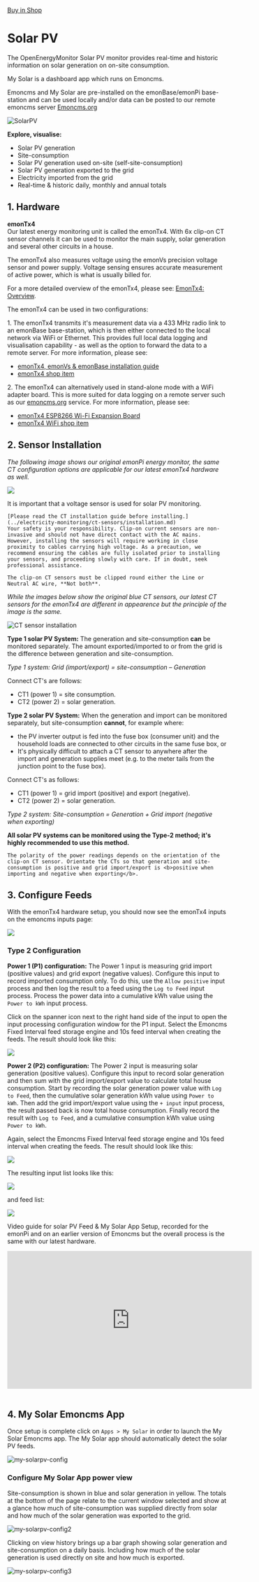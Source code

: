 <a class="btn" href="https://shop.openenergymonitor.com/single-phase-6-channel-energy-monitoring-emontx-v4/">Buy in Shop</a>

# Solar PV

<!--<p><a class="btn pull-right" href="http://shop.openenergymonitor.com/emonpi-solar-pv-bundle/">View in Shop</a></p>-->

The OpenEnergyMonitor Solar PV monitor provides real-time and historic information on solar generation on on-site consumption.

My Solar is a dashboard app which runs on Emoncms.

Emoncms and My Solar are pre-installed on the emonBase/emonPi base-station and can be used locally and/or data can be posted to our remote emoncms server [Emoncms.org](https://emoncms.org)

![SolarPV](img/solar-pv/my-solar-pv.jpg)

**Explore, visualise:**

 - Solar PV generation
 - Site-consumption
 - Solar PV generation used on-site (self-site-consumption)
 - Solar PV generation exported to the grid
 - Electricity imported from the grid
 - Real-time & historic daily, monthly and annual totals

## 1. Hardware

**emonTx4**<br>
Our latest energy monitoring unit is called the emonTx4. With 6x clip-on CT sensor channels it can be used to monitor the main supply, solar generation and several other circuits in a house. 

The emonTx4 also measures voltage using the emonVs precision voltage sensor and power supply. Voltage sensing ensures accurate measurement of active power, which is what is usually billed for.

For a more detailed overview of the emonTx4, please see: [EmonTx4: Overview](../emontx4/overview.md).

The emonTx4 can be used in two configurations: 

1\. The emonTx4 transmits it's measurement data via a 433 MHz radio link to an emonBase base-station, which is then either connected to the local network via WiFi or Ethernet. This provides full local data logging and visualisation capability - as well as the option to forward the data to a remote server. For more information, please see:

- [emonTx4, emonVs & emonBase installation guide](../emontx4/emontx4_emonbase_install.md)
- [emonTx4 shop item](https://shop.openenergymonitor.com/6-channel-energy-monitoring-emontx-v4)

2\. The emonTx4 can alternatively used in stand-alone mode with a WiFi adapter board. This is more suited for data logging on a remote server such as our [emoncms.org](https://emoncms.org) service. For more information, please see:

- [emonTx4 ESP8266 Wi-Fi Expansion Board](https://docs.openenergymonitor.org/emontx4/expansion_boards.html#adafruit-esp8266-huzzah-wi-fi-expansion-board)
- [emonTx4 WiFi shop item](https://shop.openenergymonitor.com/emontx-v4-with-onboard-wifi/)

## 2. Sensor Installation

*The following image shows our original emonPi energy monitor, the same CT configuration options are applicable for our latest emonTx4 hardware as well.*

![](img/solar-pv/solar-pv-install.webp)

It is important that a voltage sensor is used for solar PV monitoring. 

```{warning}
[Please read the CT installation guide before installing.](../electricity-monitoring/ct-sensors/installation.md)
Your safety is your responsibility. Clip-on current sensors are non-invasive and should not have direct contact with the AC mains. However, installing the sensors will require working in close proximity to cables carrying high voltage. As a precaution, we recommend ensuring the cables are fully isolated prior to installing your sensors, and proceeding slowly with care. If in doubt, seek professional assistance.
```

```{note}
The clip-on CT sensors must be clipped round either the Line or Neutral AC wire, **Not both**.
```

*While the images below show the original blue CT sensors, our latest CT sensors for the emonTx4 are different in appearence but the principle of the image is the same.*

![CT sensor installation ](img/solar-pv/ctinstall.jpg)

<!-- ![emonPi Type 1 Solar PV](img/solar-pv/emonpi-type1-solarpv.png) -->

**Type 1 solar PV System:** The generation and site-consumption **can** be monitored separately. The amount exported/imported to or from the grid is the difference between generation and site-consumption.

*Type 1 system:  Grid (import/export) = site-consumption – Generation*

Connect CT's are follows: 

- CT1 (power 1) = site consumption.
- CT2 (power 2) = solar generation.

**Type 2 solar PV System:** When the generation and import can be monitored separately, but site-consumption **cannot**, for example where:

* the PV inverter output is fed into the fuse box (consumer unit) and the household loads are connected to other circuits in the same fuse box, or
* It's physically difficult to attach a CT sensor to anywhere after the import and generation supplies meet (e.g. to the meter tails from the junction point to the fuse box).

Connect CT's as follows:

- CT1 (power 1) = grid import (positive) and export (negative).
- CT2 (power 2) = solar generation.

*Type 2 system:  Site-consumption = Generation + Grid import (negative when exporting)*

**All solar PV systems can be monitored using the Type-2 method; it's highly recommended to use this method.**

```{note}
The polarity of the power readings depends on the orientation of the clip-on CT sensor. Orientate the CTs so that generation and site-consumption is positive and grid import/export is <b>positive when importing and negative when exporting</b>.
```

## 3. Configure Feeds

With the emonTx4 hardware setup, you should now see the emonTx4 inputs on the emoncms inputs page:

![](img/solar-pv/emontx4_inputs.png)

### Type 2 Configuration

**Power 1 (P1) configuration:** The Power 1 input is measuring grid import (positive values) and grid export (negative values). Configure this input to record imported consumption only. To do this, use the `Allow positive` input process and then log the result to a feed using the `Log to Feed` input process. Process the power data into a cumulative kWh value using the `Power to kWh` input process.

Click on the spanner icon next to the right hand side of the input to open the input processing configuration window for the P1 input. Select the Emoncms Fixed Interval feed storage engine and 10s feed interval when creating the feeds. The result should look like this:

![](img/solar-pv/emonTx4_type2_P1.png)

**Power 2 (P2) configuration:** The Power 2 input is measuring solar generation (positive values). Configure this input to record solar generation and then sum with the grid import/export value to calculate total house consumption. Start by recording the solar generation power value with `Log to Feed`, then the cumulative solar generation kWh value using `Power to kWh`. Then add the grid import/export value using the `+ input` input process, the result passed back is now total house consumption. Finally record the result with `Log to Feed`, and a cumulative consumption kWh value using `Power to kWh`.

Again, select the Emoncms Fixed Interval feed storage engine and 10s feed interval when creating the feeds. The result should look like this:

![](img/solar-pv/emonTx4_type2_P2.png)

The resulting input list looks like this:

![](img/solar-pv/emontx4_type2_summary.png)

and feed list:

![](img/solar-pv/emonTx4_feeds.png)

Video guide for solar PV Feed & My Solar App Setup, recorded for the emonPi and on an earlier version of Emoncms but the overall process is the same with our latest hardware.

<div class='videoWrapper'>
<iframe width="560" height="315" src="https://www.youtube.com/embed/Nc6YSWqqxkA" frameborder="0" allowfullscreen></iframe>
</div>
<br>

## 4. My Solar Emoncms App

Once setup is complete click on `Apps > My Solar` in order to launch the My Solar Emoncms app. The My Solar app should automatically detect the solar PV feeds.

![my-solarpv-config](img/solar-pv/my-solarpv-config.png)

### Configure My Solar App power view

Site-consumption is shown in blue and solar generation in yellow. The totals at the bottom of the page relate to the current window selected and show at a glance how much of site-consumption was supplied directly from solar and how much of the solar generation was exported to the grid.

![my-solarpv-config2](img/solar-pv//my-solarpv1.png)

Clicking on view history brings up a bar graph showing solar generation and site-consumption on a daily basis. Including how much of the solar generation is used directly on site and how much is exported.

![my-solarpv-config3](img/solar-pv//my-solar-pv2.png)
